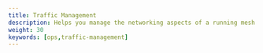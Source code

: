 ```yaml
---
title: Traffic Management
description: Helps you manage the networking aspects of a running mesh.
weight: 30
keywords: [ops,traffic-management]
---
```


